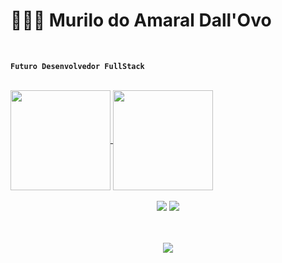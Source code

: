 # 👩🏻‍💻 Murilo do Amaral Dall'Ovo
<br>

**`Futuro Desenvolvedor FullStack`**

<br>
<a href="https://github.com/dmurilo/github-readme-stats">
  <img height=160 align="center" src="https://github-readme-stats.vercel.app/api?username=dmurilo&theme=tokyonight" />
</a>
<a href="https://github.com/dmurilo/convoychat">
  <img height=160 align="center" src="https://github-readme-stats.vercel.app/api/top-langs?username=dmurilo&layout=compact&langs_count=8&card_width=320&theme=tokyonight" />
</a>
<br>
<br>
<div align="center"> 
  <a href = "mailto:murilodallovo@gmail.com"><img src="https://img.shields.io/badge/-Gmail-%23333?style=for-the-badge&logo=gmail&logoColor=white" target="_blank"></a>
  <a href=www.linkedin.com/in/murilo-do-amaral-dall-ovo-160588357 target="_blank">
    <img src="https://img.shields.io/badge/-LinkedIn-%230077B5?style=for-the-badge&logo=linkedin&logoColor=white" target="_blank">
  </a>
</div>
<br>
<br>
<p align="center">
    <img 
        align="center" 
        src="https://profile-counter.glitch.me/{dmurilo}/count.svg" 
    />
</p> 
